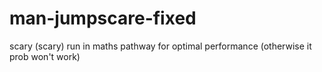 # man-jumpscare-fixed
scary (scary) run in maths pathway for optimal performance (otherwise it prob won't work)
